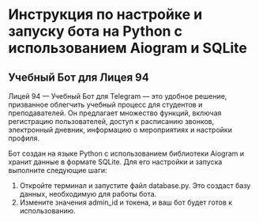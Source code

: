 # Инструкция по настройке и запуску бота на Python с использованием Aiogram и SQLite

## Учебный Бот для Лицея 94

Лицей 94 — Учебный Бот для Telegram — это удобное решение, призванное облегчить учебный процесс для студентов и преподавателей. Он предлагает множество функций, включая регистрацию пользователей, доступ к расписанию звонков, электронный дневник, информацию о мероприятиях и настройки профиля.

Бот создан на языке Python с использованием библиотеки Aiogram и хранит данные в формате SQLite. Для его настройки и запуска выполните следующие шаги:

1. Откройте терминал и запустите файл database.py. Это создаст базу данных, необходимую для работы бота.
2. Измените значения admin_id и токена, и ваш бот будет готов к использованию.
